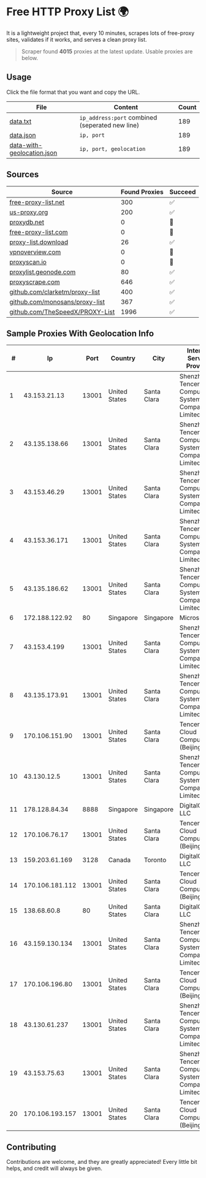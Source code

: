 
# Free HTTP Proxy List 🌍

It is a lightweight project that, every 10 minutes, scrapes lots of free-proxy sites, validates if it works, and serves a clean proxy list.


> Scraper found **4015** proxies at the latest update. Usable proxies are below.

## Usage

Click the file format that you want and copy the URL.


|File|Content|Count|
|----|-------|-----|
|[data.txt](https://raw.githubusercontent.com/themiralay/Proxy-List-World/master/data.txt)|`ip_address:port` combined (seperated new line)|189|
|[data.json](https://raw.githubusercontent.com/themiralay/Proxy-List-World/master/data.json)|`ip, port`|189|
|[data-with-geolocation.json](https://raw.githubusercontent.com/themiralay/Proxy-List-World/master/data-with-geolocation.json)|`ip, port, geolocation`|189|

## Sources

|Source|Found Proxies|Succeed|
|------|-------------|-------|
|[free-proxy-list.net](https://free-proxy-list.net)|300|✅|
|[us-proxy.org](https://www.us-proxy.org)|200|✅|
|[proxydb.net](http://proxydb.net)|0|🚫|
|[free-proxy-list.com](https://free-proxy-list.com/?page=&port=&type%5B%5D=http&type%5B%5D=https&up_time=0&search=Search)|0|🚫|
|[proxy-list.download](https://www.proxy-list.download/HTTP)|26|✅|
|[vpnoverview.com](https://vpnoverview.com/privacy/anonymous-browsing/free-proxy-servers)|0|🚫|
|[proxyscan.io](https://www.proxyscan.io)|0|🚫|
|[proxylist.geonode.com](https://proxylist.geonode.com/api/proxy-list?limit=300&page=1&sort_by=lastChecked&sort_type=desc&protocols=http,https)|80|✅|
|[proxyscrape.com](https://api.proxyscrape.com/v2/?request=displayproxies&protocol=http&timeout=10000&country=all&ssl=all&anonymity=all)|646|✅|
|[github.com/clarketm/proxy-list](https://raw.githubusercontent.com/clarketm/proxy-list/master/proxy-list-raw.txt)|400|✅|
|[github.com/monosans/proxy-list](https://raw.githubusercontent.com/monosans/proxy-list/main/proxies/http.txt)|367|✅|
|[github.com/TheSpeedX/PROXY-List](https://raw.githubusercontent.com/TheSpeedX/PROXY-List/master/http.txt)|1996|✅|


## Sample Proxies With Geolocation Info

|#|Ip|Port|Country|City|Internet Service Provider|
|-|--|----|-------|----|-------------------------|
|1|43.153.21.13|13001|United States|Santa Clara|Shenzhen Tencent Computer Systems Company Limited|
|2|43.135.138.66|13001|United States|Santa Clara|Shenzhen Tencent Computer Systems Company Limited|
|3|43.153.46.29|13001|United States|Santa Clara|Shenzhen Tencent Computer Systems Company Limited|
|4|43.153.36.171|13001|United States|Santa Clara|Shenzhen Tencent Computer Systems Company Limited|
|5|43.135.186.62|13001|United States|Santa Clara|Shenzhen Tencent Computer Systems Company Limited|
|6|172.188.122.92|80|Singapore|Singapore|Microsoft|
|7|43.153.4.199|13001|United States|Santa Clara|Shenzhen Tencent Computer Systems Company Limited|
|8|43.135.173.91|13001|United States|Santa Clara|Shenzhen Tencent Computer Systems Company Limited|
|9|170.106.151.90|13001|United States|Santa Clara|Tencent Cloud Computing (Beijing) Co|
|10|43.130.12.5|13001|United States|Santa Clara|Shenzhen Tencent Computer Systems Company Limited|
|11|178.128.84.34|8888|Singapore|Singapore|DigitalOcean, LLC|
|12|170.106.76.17|13001|United States|Santa Clara|Tencent Cloud Computing (Beijing) Co|
|13|159.203.61.169|3128|Canada|Toronto|DigitalOcean, LLC|
|14|170.106.181.112|13001|United States|Santa Clara|Tencent Cloud Computing (Beijing) Co|
|15|138.68.60.8|80|United States|Santa Clara|DigitalOcean, LLC|
|16|43.159.130.134|13001|United States|Santa Clara|Shenzhen Tencent Computer Systems Company Limited|
|17|170.106.196.80|13001|United States|Santa Clara|Tencent Cloud Computing (Beijing) Co|
|18|43.130.61.237|13001|United States|Santa Clara|Shenzhen Tencent Computer Systems Company Limited|
|19|43.153.75.63|13001|United States|Santa Clara|Shenzhen Tencent Computer Systems Company Limited|
|20|170.106.193.157|13001|United States|Santa Clara|Tencent Cloud Computing (Beijing) Co|



## Contributing

Contributions are welcome, and they are greatly appreciated! Every
little bit helps, and credit will always be given.

